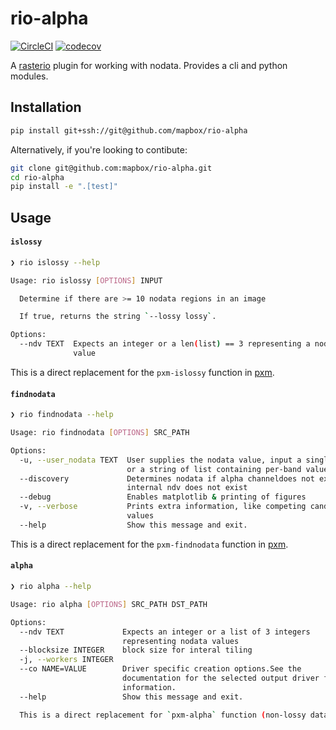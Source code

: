 
rio-alpha
=========
[![CircleCI](https://circleci.com/gh/mapbox/rio-alpha/tree/master.svg?style=shield&circle-token=e0e2f1cae4332f0c85e0007d7b8c1b4d02dc0e17)](https://circleci.com/gh/mapbox/rio-alpha) [![codecov](https://codecov.io/gh/mapbox/rio-alpha/branch/master/graph/badge.svg?token=jgKj1UPcpd)](https://codecov.io/gh/mapbox/rio-alpha)

A [rasterio](https://github.com/mapbox/rasterio) plugin for working with nodata. Provides a cli and python modules.


Installation
------------

```bash
pip install git+ssh://git@github.com/mapbox/rio-alpha
```

Alternatively, if you're looking to contibute:

```bash
git clone git@github.com:mapbox/rio-alpha.git
cd rio-alpha
pip install -e ".[test]"
```


Usage
-----

#### `islossy`

```bash
❯ rio islossy --help

Usage: rio islossy [OPTIONS] INPUT

  Determine if there are >= 10 nodata regions in an image

  If true, returns the string `--lossy lossy`.

Options:
  --ndv TEXT  Expects an integer or a len(list) == 3 representing a nodata
              value
```

This is a direct replacement for the `pxm-islossy` function in  [pxm](https://github.com/mapbox/pxm/blob/88f147e91bfaad84f4e1777fc4be4cf9dec1d294/pxm-islossy).


#### `findnodata`

```bash
❯ rio findnodata --help

Usage: rio findnodata [OPTIONS] SRC_PATH

Options:
  -u, --user_nodata TEXT  User supplies the nodata value, input a single value
                          or a string of list containing per-band values.
  --discovery             Determines nodata if alpha channeldoes not exist or
                          internal ndv does not exist
  --debug                 Enables matplotlib & printing of figures
  -v, --verbose           Prints extra information, like competing candidate
                          values
  --help                  Show this message and exit.

```
This is a direct replacement for the `pxm-findnodata` function in  [pxm](https://github.com/mapbox/pxm/blob/88f147e91bfaad84f4e1777fc4be4cf9dec1d294/pxm-findnodata).


#### `alpha`

```bash
❯ rio alpha --help

Usage: rio alpha [OPTIONS] SRC_PATH DST_PATH

Options:
  --ndv TEXT             Expects an integer or a list of 3 integers
                         representing nodata values
  --blocksize INTEGER    block size for interal tiling
  -j, --workers INTEGER
  --co NAME=VALUE        Driver specific creation options.See the
                         documentation for the selected output driver for more
                         information.
  --help                 Show this message and exit.

  This is a direct replacement for `pxm-alpha` function (non-lossy data only) in  [pxm](https://github.com/mapbox/pxm/blob/88f147e91bfaad84f4e1777fc4be4cf9dec1d294/pxm-findnodata).
